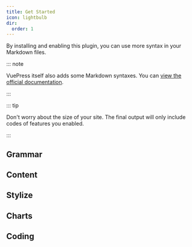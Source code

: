 ```yaml
---
title: Get Started
icon: lightbulb
dir:
  order: 1
---
```


By installing and enabling this plugin, you can use more syntax in your Markdown files.

::: note

VuePress itself also adds some Markdown syntaxes. You can [view the official documentation](https://vuejs.press/guide/markdown.html).

:::

::: tip

Don't worry about the size of your site. The final output will only include codes of features you enabled.

:::

## Grammar

<!-- @include: ./grammar/README.md#intro -->

<!-- @include: ./grammar/README.md#demo -->

## Content

<!-- @include: ./content/README.md#intro -->

<!-- @include: ./content/README.md#demo -->

## Stylize

<!-- @include: ./stylize/README.md#intro -->

<!-- @include: ./stylize/README.md#demo -->

## Charts

<!-- @include: ./chart/README.md#intro -->

<!-- @include: ./chart/README.md#demo -->

## Coding

<!-- @include: ./code/README.md#intro -->

<!-- @include: ./code/README.md#demo -->
